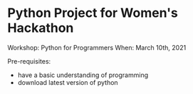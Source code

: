 # Python Project for Women's Hackathon
Workshop: Python for Programmers
When: March 10th, 2021

Pre-requisites:
* have a basic understanding of programming
* download latest version of python
